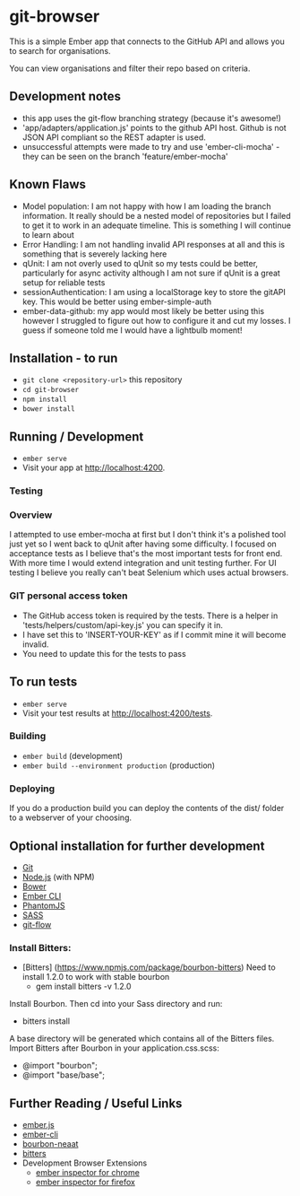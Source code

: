 # git-browser

This is a simple Ember app that connects to the GitHub API and allows you to search for organisations. 

You can view organisations and filter their repo based on criteria. 

## Development notes
* this app uses the git-flow branching strategy (because it's awesome!)
* 'app/adapters/application.js' points to the github API host. Github is not JSON API compliant so the REST adapter is used.
* unsuccessful attempts were made to try and use 'ember-cli-mocha' - they can be seen on the branch 'feature/ember-mocha' 
  
## Known Flaws
* Model population: I am not happy with how I am loading the branch information. It really should be a nested model of repositories but I failed to get it to work in an adequate timeline. This is something I will continue to learn about
* Error Handling: I am not handling invalid API responses at all and this is something that is severely lacking here
* qUnit: I am not overly used to qUnit so my tests could be better, particularly for async activity although I am not sure if qUnit is a great setup for reliable tests
* sessionAuthentication: I am using a localStorage key to store the gitAPI key. This would be better using ember-simple-auth
* ember-data-github: my app would most likely be better using this however I struggled to figure out how to configure it and cut my losses. I guess if someone told me I would have a lightbulb moment!

## Installation - to run

* `git clone <repository-url>` this repository
* `cd git-browser`
* `npm install`
* `bower install`

## Running / Development

* `ember serve`
* Visit your app at [http://localhost:4200](http://localhost:4200).


### Testing

### Overview
 I attempted to use ember-mocha at first but I don't think it's a polished tool just yet so I went back to qUnit after having some difficulty. 
 I focused on acceptance tests as I believe that's the most important tests for front end. With more time I would extend integration and unit testing further. 
 For UI testing I believe you really can't beat Selenium which uses actual browsers.
 
### GIT personal access token
* The GitHub access token is required by the tests. There is a helper in 'tests/helpers/custom/api-key.js' you can specify it in. 
* I have set this to 'INSERT-YOUR-KEY' as if I commit mine it will become invalid. 
* You need to update this for the tests to pass

## To run tests
* `ember serve`
* Visit your test results at [http://localhost:4200/tests](http://localhost:4200/tests).


### Building

* `ember build` (development)
* `ember build --environment production` (production)

### Deploying

If you do a production build you can deploy the contents of the dist/ folder to a webserver of your choosing. 

## Optional installation for further development

* [Git](https://git-scm.com/)
* [Node.js](https://nodejs.org/) (with NPM)
* [Bower](https://bower.io/)
* [Ember CLI](https://ember-cli.com/)
* [PhantomJS](http://phantomjs.org/)
* [SASS](http://sass-lang.com/)
* [git-flow](https://github.com/nvie/gitflow)

### Install Bitters:
* [Bitters] (https://www.npmjs.com/package/bourbon-bitters) 
Need to install 1.2.0 to work with stable bourbon
  * gem install bitters -v 1.2.0

Install Bourbon. Then cd into your Sass directory and run:
  * bitters install

A base directory will be generated which contains all of the Bitters files. Import Bitters after Bourbon in your application.css.scss:
  * @import "bourbon";
  * @import "base/base";

## Further Reading / Useful Links

* [ember.js](http://emberjs.com/)
* [ember-cli](https://ember-cli.com/)
* [bourbon-neaat](http://neat.bourbon.io/)
* [bitters](http://bitters.bourbon.io/)
* Development Browser Extensions
  * [ember inspector for chrome](https://chrome.google.com/webstore/detail/ember-inspector/bmdblncegkenkacieihfhpjfppoconhi)
  * [ember inspector for firefox](https://addons.mozilla.org/en-US/firefox/addon/ember-inspector/)
